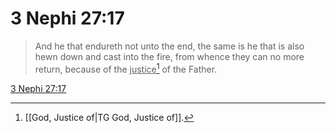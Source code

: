 # 3 Nephi 27:17

> And he that endureth not unto the end, the same is he that is also hewn down and cast into the fire, from whence they can no more return, because of the <u>justice</u>[^a] of the Father.

[3 Nephi 27:17](https://www.churchofjesuschrist.org/study/scriptures/bofm/3-ne/27?lang=eng&id=p17#p17)


[^a]: [[God, Justice of|TG God, Justice of]].  
